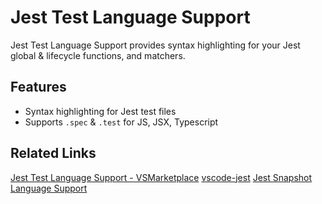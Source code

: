 # Jest Test Language Support

Jest Test Language Support provides syntax highlighting for your Jest global & lifecycle functions, and matchers. 

## Features

- Syntax highlighting for Jest test files  
- Supports `.spec` & `.test` for JS, JSX, Typescript

## Related Links
 [Jest Test Language Support - VSMarketplace](https://marketplace.visualstudio.com/items?itemName=dplain.jest-test-language-support)
 [vscode-jest](https://github.com/jest-community/vscode-jest)
 [Jest Snapshot Language Support](https://github.com/tlent/jest-snapshot-language-support)